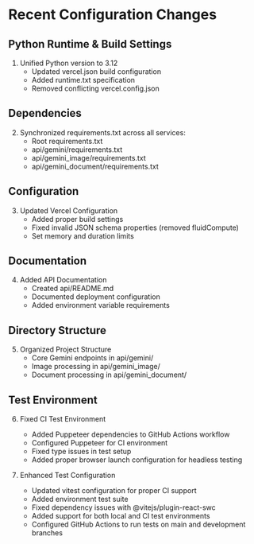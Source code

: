 # Recent Configuration Changes

## Python Runtime & Build Settings
1. Unified Python version to 3.12
   - Updated vercel.json build configuration
   - Added runtime.txt specification
   - Removed conflicting vercel.config.json

## Dependencies
2. Synchronized requirements.txt across all services:
   - Root requirements.txt
   - api/gemini/requirements.txt
   - api/gemini_image/requirements.txt
   - api/gemini_document/requirements.txt

## Configuration
3. Updated Vercel Configuration
   - Added proper build settings
   - Fixed invalid JSON schema properties (removed fluidCompute)
   - Set memory and duration limits

## Documentation
4. Added API Documentation
   - Created api/README.md
   - Documented deployment configuration
   - Added environment variable requirements

## Directory Structure
5. Organized Project Structure
   - Core Gemini endpoints in api/gemini/
   - Image processing in api/gemini_image/
   - Document processing in api/gemini_document/

## Test Environment
6. Fixed CI Test Environment
   - Added Puppeteer dependencies to GitHub Actions workflow
   - Configured Puppeteer for CI environment
   - Fixed type issues in test setup
   - Added proper browser launch configuration for headless testing

7. Enhanced Test Configuration
   - Updated vitest configuration for proper CI support
   - Added environment test suite
   - Fixed dependency issues with @vitejs/plugin-react-swc
   - Added support for both local and CI test environments
   - Configured GitHub Actions to run tests on main and development branches
